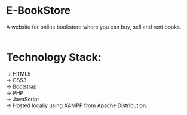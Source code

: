 # E-BookStore

A website for online bookstore where you can buy, sell and rent books.<br><br>

# Technology Stack:

-> HTML5 <br>
-> CSS3 <br>
-> Bootstrap <br>
-> PHP <br>
-> JavaScript <br>
-> Hosted locally using XAMPP from Apache Distribution. <br>